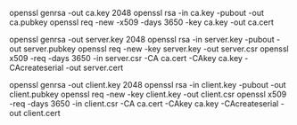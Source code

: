openssl genrsa -out ca.key 2048
openssl rsa -in ca.key -pubout -out ca.pubkey
openssl req -new -x509 -days 3650 -key ca.key -out ca.cert

openssl genrsa -out server.key 2048
openssl rsa -in server.key -pubout -out server.pubkey
openssl req -new -key server.key -out server.csr
openssl x509 -req -days 3650 -in server.csr -CA ca.cert -CAkey ca.key -CAcreateserial -out server.cert

openssl genrsa -out client.key 2048
openssl rsa -in client.key -pubout -out client.pubkey
openssl req -new -key client.key -out client.csr
openssl x509 -req -days 3650 -in client.csr -CA ca.cert -CAkey ca.key -CAcreateserial -out client.cert